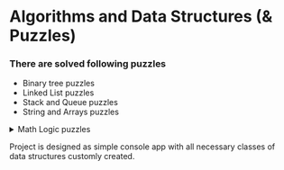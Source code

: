 # Algorithms and Data Structures (& Puzzles)

### There are solved following puzzles 
* Binary tree puzzles
* Linked List puzzles
* Stack and Queue puzzles
* String and Arrays puzzles

<details>
  <summary>Math Logic puzzles</summary>

* Math Logic puzzles

</details>

Project is designed as simple console app with all necessary classes of data structures customly created.
